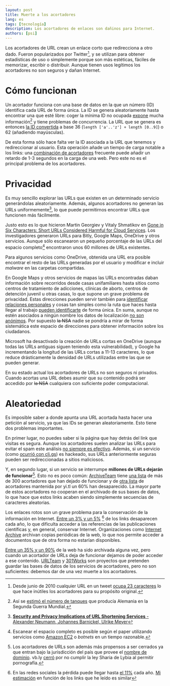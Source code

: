 ```yaml
---
layout: post
title: Muerte a los acortadores
lang: es
tags: [tecnología]
description: Los acortadores de enlaces son dañinos para Internet.
authors: [psi]
---
```


Los acortadores de URL crean un enlace corto que redirecciona a otro dado.
Fueron popularizados por Twitter[^twitter], y se utilizan para obtener estadísticas de uso o simplemente porque son más estéticas, fáciles de memorizar, escribir o distribuir. Aunque tienen usos legítimos los acortadores no son seguros y dañan Internet.

[^twitter]: Desde junio de 2010 cualquier URL en un tweet [ocupa 23 caracteres](https://support.twitter.com/articles/344685) lo que hace inútiles los acortadores para su propósito original.

# Cómo funcionan

Un acortador funciona con una base de datos en la que un número (ID) identifica cada URL de forma única. La ID se genera aleatoriamente hasta encontrar una que esté libre: coger la mínima ID no ocupada [expone](https://www.quora.com/Is-exposing-database-auto-increment-id-considered-a-bad-practice/answer/Ted-Suzman) mucha información[^alemania] y tiene problemas de concurrencia.
La URL que se genera es entonces [la ID convertida](http://stackoverflow.com/a/1562793/3414720) a base 36 (`length ['a'..'z'] + length [0..9]`) o 62 (añadiendo mayúsculas).

[^alemania]: Así se [estimó el número de tanques](http://www.theguardian.com/world/2006/jul/20/secondworldwar.tvandradio) que producía Alemania en la Segunda Guerra Mundial.

De esta forma sólo hace falta ver la ID asociada a la URL que tenemos y redireccionar al usuario.
Esta operación añade un tiempo de carga notable a los links: una [combinación de acortadores](https://t37.net/why-link-shorteners-harm-your-readers-and-destroy-the-web.html) frecuente puede añadir un retardo de 1-3 segundos en la carga de una web.
Pero este no es el principal problema de los acortadores.

# Privacidad

Es muy sencillo explorar las URLs que existen en un determinado servicio generándolas aleatoriamente. Además, algunos acortadores no generan las URLs uniformemente[^uniforme], lo que puede permitirnos encontrar URLs que funcionen más fácilmente.

[^uniforme]: [**Security and Privacy Implications of URL Shortening Services** - Alexander Neumann, Johannes Barnickel, Ulrike Meyer](http://w2spconf.com/2011/papers/urlShortening.pdf)

Justo esto es lo que hicieron Martin Georgiev y Vitaly Shmatikov en [Gone in Six Characters: Short URLs Considered Harmful for Cloud Services](http://arxiv.org/pdf/1604.02734v1.pdf). Los investigadores generaron URLs para Bitly, Google Maps, OneDrive y otros servicios. Aunque sólo escanearon un pequeño porcentaje de las URLs del espacio completo[^espacio] encontraron unos 60 millones de URLs existentes.

[^espacio]: Escanear el espacio completo es posible según el paper utilizando servicios como [Amazon EC2](https://en.wikipedia.org/wiki/Amazon_Elastic_Compute_Cloud) o *botnets* en un tiempo razonable.

Para algunos servicios como OneDrive, obtenida una URL era posible encontrar el resto
de las URLs generadas por el usuario y modificar e incluir *malware* en las carpetas compartidas.

En Google Maps y otros servicios de mapas las URLs encontradas daban
información sobre recorridos desde casas unifamiliares hasta sitios como centros de tratamiento de adicciones, clínicas de aborto, centros de detención juvenil u otras casas, lo que supone un grave problema de privacidad.
Estas direcciones pueden servir también para [identificar relaciones personales](http://www.pnas.org/content/107/52/22436.long) y cosas tan simples como la ruta que haces hasta llegar al trabajo [pueden identificarte](http://crypto.stanford.edu/~pgolle/papers/commute.pdf) de forma única. En suma, aunque no estén asociados a ningún nombre los datos de localización [no son anónimos](http://citeseerx.ist.psu.edu/viewdoc/download?doi=10.1.1.651.44&rep=rep1&type=pdf). Por supuesto ~~la NSA~~ nadie se pondría a mirar
de forma sistemática este espacio de direcciones para obtener información sobre los
ciudadanos.

Microsoft ha desactivado la creación de URLs cortas en OneDrive (aunque todas las URLs antiguas siguen teniendo esta vulnerabilidad), y Google ha incrementando la longitud de las URLs cortas a 11-13 caracteres, lo que reduce drásticamente la densidad de URLs utilizadas entre las que se pueden generar.

En su estado actual los acortadores de URLs no son seguros ni privados. Cuando acortas
una URL debes asumir que su contenido podrá ser accedido por ~~la NSA~~ cualquiera con
suficiente poder computacional.

# Aleatoriedad

Es imposible saber a donde apunta una URL acortada hasta hacer una petición al servicio, ya que las IDs se generan aleatoriamente. Esto tiene dos problemas importantes.

En primer lugar, no puedes saber si la página que hay detrás del link que visitas es segura. Aunque los acortadores suelen analizar las URLs para evitar el spam este análisis [no siempre es efectivo](http://arxiv.org/pdf/1406.3687.pdf). Además, si un servicio (como [ocurrió con cli.gs](http://thenextweb.com/2009/06/16/popular-url-shortener-cligs-hacked)) es hackeado, sus URLs anteriormente seguras pueden ser redireccionadas a sitios maliciosos.

Y, en segundo lugar, si un servicio se interrumpe **millones de URLs dejarán de funcionar**[^interrupcion]. Esto no es poco común: [ArchiveTeam](http://archiveteam.org) tiene [una lista](http://archiveteam.org/index.php?title=TinyURL#Dead_or_Broken)
de más de 300 acortadores que han dejado de funcionar y de [otra lista](http://archive.is/VCaCh) de acortadores mantenida por yi.tl un 60% han desaparecido. La mayor parte de estos acortadores no cooperan en el archivado de sus bases de datos, lo que hace que estos links acaben siendo simplemente secuencias de caracteres aleatorias.

[^interrupcion]: Los acortadores de URLs son además más propensos a ser cerrados ya que entran bajo la jurisdicción del país que provee el [nombre de dominio](https://en.wikipedia.org/wiki/List_of_Internet_top-level_domains#Country_code_top-level_domains). vb.ly [cerró](http://www.economist.com/node/17249654) por no cumplir la ley Sharia de Lybia al permitir pornografía.

Los enlaces rotos son un grave problema para la conservación de la información en Internet. [Entre un 3% y un 5%](https://en.wikipedia.org/wiki/Link_rot#Prevalence) [^pocket] de los links desaparecen cada año, lo que dificulta acceder a las referencias de las publicaciones científicas y, en general, conservar Internet. Organizaciones como [Internet Archive](http://archive.org) archivan copias periódicas de la web, lo que nos permite acceder a documentos que de otra forma no estarían disponibles.

[^pocket]: En las redes sociales la pérdida puede llegar hasta [el 11%](https://arxiv.org/pdf/1209.3026v1.pdf) cada año. [Mi estimación](/futuro) en función de los links que he leído es similar

[Entre un 35% y un 90%](http://arxiv.org/pdf/1212.6177v2.pdf) de la web ha sido archivada alguna vez, pero cuando un acortador de URLs deja de funcionar dejamos de poder acceder a ese contenido. [URLTeam](http://tracker.archiveteam.org:1337/status) y [301Works](http://301Works.org) son proyectos que pretenden guardar las bases de datos de los servicios de acortadores, pero no son suficientes: debemos dar de una vez muerte a los acortadores.
